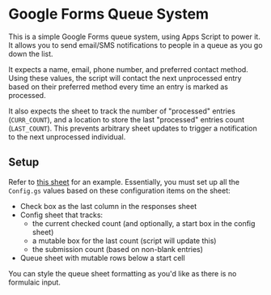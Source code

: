 # Google Forms Queue System

This is a simple Google Forms queue system, using Apps Script to power it. It allows you to send email/SMS notifications to people in a queue as you go down the list. 

It expects a name, email, phone number, and preferred contact method. Using these values, the script will contact the next unprocessed entry based on their preferred method every time an entry is marked as processed. 

It also expects the sheet to track the number of "processed" entries (`CURR_COUNT`), and a location to store the last "processed" entries count (`LAST_COUNT`). This prevents arbitrary sheet updates to trigger a notification to the next unprocessed individual.

## Setup

Refer to [this sheet](https://docs.google.com/spreadsheets/d/1Eq0w7KkYYUYIoq3Xe66ES6Ijn2bXC7IRNLsZsIPfx3g/edit?usp=sharing) for an example. Essentially, you must set up all the `Config.gs` values based on these configuration items on the sheet:
- Check box as the last column in the responses sheet
- Config sheet that tracks:
    - the current checked count (and optionally, a start box in the config sheet)
    - a mutable box for the last count (script will update this)
    - the submission count (based on non-blank entries)
- Queue sheet with mutable rows below a start cell

You can style the queue sheet formatting as you'd like as there is no formulaic input. 
